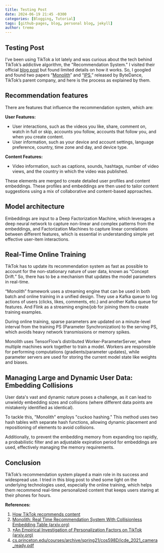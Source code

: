 ```yaml
---
title: Testing Post
date: 2024-06-19 21:45 -0300
categories: [Blogging, Tutorial]
tags: [github-pages, blog, personal blog, jekyll]
author: tremo
---
```


## Testing Post
I’ve been using TikTok a lot lately and was curious about the tech behind TikTok’s addictive algorithm, the "Recommendation System." I visited their official [blog post](https://newsroom.tiktok.com/en-us/how-tiktok-recommends-videos-for-you) but found limited details on how it works. So, I googled and found two papers “[Monolith](https://arxiv.org/pdf/2209.07663.pdf)” and “[IPS](https://www.cs.princeton.edu/courses/archive/spring21/cos598D/icde_2021_camera_ready.pdf),” released by ByteDance, TikTok’s parent company, and here is the process as explained by them.

## Recommendation features

There are features that influence the recommendation system, which are:

**User Features:**

- User interactions, such as the videos you like, share, comment on, watch in full or skip, accounts you follow, accounts that follow you, and when you create content.
- User information, such as your device and account settings, language preference, country, time zone and day, and device type.

**Content Features:**

- Video information, such as captions, sounds, hashtags, number of video views, and the country in which the video was published.

These elements are merged to create detailed user profiles and content embeddings. These profiles and embeddings are then used to tailor content suggestions using a mix of collaborative and content-based approaches.

## Model architecture

Embeddings are input to a Deep Factorization Machine, which leverages a deep neural network to capture non-linear and complex patterns from the embeddings, and Factorization Machines to capture linear correlations between different features, which is essential in understanding simple yet effective user-item interactions.


## Real-Time Online Training

TikTok has to update its recommendation system as fast as possible to account for the non-stationary nature of user data, known as “Concept Drift.” So, there has to be a mechanism that updates the model parameters in real-time.

“Monolith” framework uses a streaming engine that can be used in both batch and online training in a unified design. They use a Kafka queue to log actions of users (clicks, likes, comments, etc.) and another Kafka queue for features. And Flink as a streaming engine/job for joining them to create training examples.

During online training, sparse parameters are updated on a minute-level interval from the training PS (Parameter Synchronization) to the serving PS, which avoids heavy network transmissions or memory spikes.


Monolith uses TensorFlow’s distributed Worker-ParameterServer, where multiple machines work together to train a model. Workers are responsible for performing computations (gradients/parameter updates), while parameter servers are used for storing the current model state like weights and biases.

## Managing Large and Dynamic User Data: Embedding Collisions

User data's vast and dynamic nature poses a challenge, as it can lead to unwieldy embedding sizes and collisions (where different data points are mistakenly identified as identical).

To tackle this, "Monolith" employs "cuckoo hashing." This method uses two hash tables with separate hash functions, allowing dynamic placement and repositioning of elements to avoid collisions.

Additionally, to prevent the embedding memory from expanding too rapidly, a probabilistic filter and an adjustable expiration period for embeddings are used, effectively managing the memory requirements.

## Conclusion

TikTok’s recommendation system played a main role in its success and widespread use. I tried in this blog post to shed some light on the underlying technologies used, especially the online training, which helps them recommend real-time personalized content that keeps users staring at their phones for hours.

**References:**

1. [How TikTok recommends content](https://support.tiktok.com/en/using-tiktok/exploring-videos/how-tiktok-recommends-content)
2. [Monolith: Real Time Recommendation System With Collisionless Embedding Table (arxiv.org)](https://arxiv.org/pdf/2209.07663.pdf)
3. [*An Empirical Investigation of Personalization Factors on TikTok (arxiv.org)](https://arxiv.org/pdf/2201.12271v1.pdf)
4. [cs.princeton.edu/courses/archive/spring21/cos598D/icde_2021_camera_ready.pdf](https://www.cs.princeton.edu/courses/archive/spring21/cos598D/icde_2021_camera_ready.pdf)

